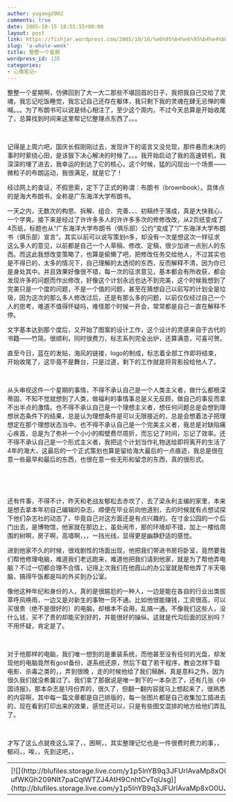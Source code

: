 ```yaml
---
author: yugang2002
comments: true
date: 2005-10-15 18:55:55+00:00
layout: post
link: https://fishjar.wordpress.com/2005/10/16/%e6%95%b4%e6%95%b4%e4%b8%80%e4%b8%aa%e6%98%9f%e6%9c%9f/
slug: 'a-whole-week'
title: 整整一个星期
wordpress_id: 135
categories:
- 心情笔记~
---
```


整整一个星期啊，仿佛回到了大一大二那些不堪回首的日子，我把我自己交给了灵魂，我忘记吃饭睡觉，我忘记自己还存在躯体，我只剩下我的灵魂在肆无忌惮的嘶喊。。。为了布朗书可以说是倾心相注了，至少这个周内，不过今天总算是开始收尾了，总算找到时间来这里帮记忆整理点东西了。。。




 




记得是上周六吧，国庆长假刚刚过去，发现许下的诺言又没兑现，那件悬而未决的事时时萦绕心田，是该狠下决心解决的时候了。。。我开始启动了我的高速转机，我深深的埋了进去，我幸运的到达了它的核心，这个时候，猛的闪现出一个场景——微粒子的布朗运动，我很满足，就是它了！




经过网上的查证，不假思索，定下了正式的称谓：布朗书（brownbook）。具体点的是海大布朗书，全称是广东海洋大学布朗书。




一天之内，无数次的构思、拆解、组合、完善、、、初稿终于落成，真是大快我心，一个字爽。接下来是经过了许许多多人的许许多多次的修修改改，从2页纸变成了4页纸，标题也从“广东海洋大学布朗书（俱乐部）公约”变成了“广东海洋大学布朗书（俱乐部）宣言”。其实以前可以说写策划n多，却没有一次是想这次一样征求这么多人的意见，以前都是自己一个人草稿、修改、定稿，很少加进一点别人的东西。而这此我想改变策略了，也算是偷懒了吧，把修改任务交给他人，不过其实也是不得已的，太多的情况下，自己理解的太透彻的东西，反而解释不清，因为你已是身处其中。并且效果好像很不错，每一次的征求意见，基本都会有所收获，都会发现许多的问题而作出修改，好像这个计划永远也达不到完美，这个时候我想到了完美只是一个度的问题，不是一个值的问题，甚至在猜想自己以前写的计划全是垃圾，因为这次的那么多人修改过后，还是有那么多的问题，以前仅仅经过自己一个人的思考，难道不值得怀疑吗，难怪那个时候一开会，常常都是自己一直在解释不停。




文字基本达到那个度后，又开始了图案的设计工作，这个设计的灵感来自于古代的书籍——竹简。很顺利，同时很费力，标志系列完全出炉，还算满意，可喜可贺。




直至今日，蓝在的发贴，海风的链接，logo的制成，标志着全部工作即将结束，开始收尾了，这毕竟不是舞台，只是过道，剩下的工作就是将背影投给他人了。




 




从头审视这件一个星期的事情，不得不承认自己是一个人类主义者，做什么都根深蒂固、不知不觉就想到了人类，做福利的事情事总是义无反顾，做自己的事反而拿不出半点的激情。也不得不承认自己是一个理想主义者，想任何问题总是会想到理想状态条件下的结果，总是认为理想条件是可以无限接近的，总是会想着法子把理想定在那个理想状态当中。也不得不承认自己是一个完美主义者，我总是对缺陷痛心疾首，总是为了弥补一个小小的暇壁费尽周折，而忘记了时间，忘记了效率。还不得不承认自己是一个形式主义者，我把这个计划当作礼物送给即将离开的生活了4年的海大，这最后的一个正式策划也算是留给海大最后的一点痕迹，我总是很在意一些最早和最后的东西，也很在意一些无形和留念的东西，真的很形式。




 




 




还有件事，不得不计，昨天和老战友郁松去赤坎了，去了梁永利主编的家里，本来是想去拿本年初自己编辑的杂志，顺便在毕业前向他道别，去的时候就有点想试探下他们杂志社的动态了，毕竟自己对这方面还是有点兴趣的。在寸金公园的一个后门出去，是博物馆，他家就在那边上，虽处闹市，那的环境却不错，加上一楼给周围的树啊，房子啊，高墙啊，，，一挡光线，显得更是幽静舒适的感觉。




进到他家不久的时候，很戏剧性的场面出现，他把我们带进书房将卧室，竟然要我们帮他修理电脑，难道我们老远跑来，难道他把我们请到他家，就是为了帮他弄电脑？不过一切都合理不合情，记得上次我们在他霞山的办公室就是帮他弄了半天电脑，搞得午饭都是叫的外买到办公室。




像他这种年纪和身份的人，真的是很尴尬的一种人，一边是能在各自的行业出类拔萃呼风唤雨，一边又是对新生的事物一窍不通。比如他很能赚钱，工资很高，可以买很贵（绝不是很好的）的电脑，却根本不会用，乱搞一通。不像我们这些人，没什么钱，买不了贵的却能买到好的，并能很好的操纵。这就是代沟后面的区别吗？不用怀疑，肯定是了。




 




对于他那样的电脑，我们唯一想到的是重装系统，而他甚至没有任何的光盘，却发现他的电脑竟然有gost备份，遂系统还原，然后下载了若干程序，教会怎样下载电影、杀毒之类的，，弄到很晚 ，走的时候他给了我们稿酬，真是意料之外，因为很久我们就没希冀过了。我们拿了那据说是唯一剩下的一本杂志了，还有几张《中国诗报》。那本杂志是1月份弄的，很久了，但翻一翻内容就马上想起来了，很熟悉的内容啊，其中每一篇文章都是自己排版的，每一张图片都是自己收集加工插进去的，现在看到打印出来的效果，感觉还可以，只是有些图文混排的地方给他们弄乱了。




 




才写了这么点就夜这么深了，，困啊，，其实整理记忆也是一件很费时费力的事，，郁闷，，唉，，先到这吧，，

<table border="0" cellspacing="0" ><tr >
<td >
</td></tr><tr >
<td valign="top" >[![](http://blufiles.storage.live.com/y1p5lnYB9q3JFUrlAvaMp8xO0UJHUeMSIbrTZxs-ufWKGh209NIt7paCqIWTZJ4AtH9CnhtCvTqUsg)](http://blufiles.storage.live.com/y1p5lnYB9q3JFUrlAvaMp8xO0UJHUeMSIbrFHtbQQKOqOl8bC876z87_BccmL9y9aGO5GbkaMwuuVk)
</td>
<td width="15" >
</td>
<td valign="top" >[![](http://blufiles.storage.live.com/y1pL03F8i403JqImNgFbCgJcPHEVhlgM0DqIUZKYsPaH5oTQumz7zU5c0N8qj4tC2zqsVtYZ9RNvbk)](http://blufiles.storage.live.com/y1pL03F8i403JqImNgFbCgJcPHEVhlgM0DqD-XlHhY9Dlgdmg_eu0xSJRjjuOoFmrSYhp2rdGk67oo)
</td></tr></table>
